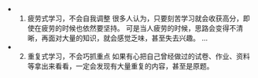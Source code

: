* 1. 疲劳式学习，不会自我调整 很多人认为，只要刻苦学习就会收获高分，即使在疲劳的时候也依然要坚持。 可是当人疲劳的时候，思路会变得不清晰，再面对大量的知识，就会感觉乏味，甚至失去兴趣。 ...
* 2. 重复式学习，不会巧抓重点 如果有心把自己曾经做过的试卷、作业、资料等拿出来看看，一定会发现有大量重复的内容，甚至是原题。 
